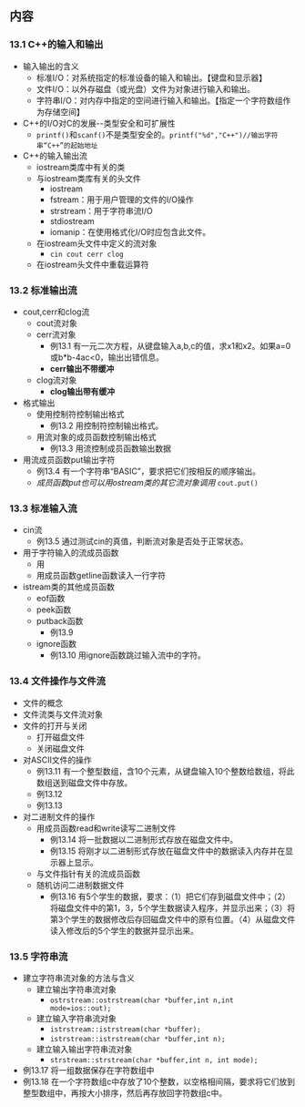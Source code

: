 ##  内容
###  13.1 C++的输入和输出
+ 输入输出的含义
    + 标准I/O：对系统指定的标准设备的输入和输出。【键盘和显示器】
    + 文件I/O：以外存磁盘（或光盘）文件为对象进行输入和输出。
    + 字符串I/O：对内存中指定的空间进行输入和输出。【指定一个字符数组作为存储空间】
+ C++的I/O对C的发展--类型安全和可扩展性
    + `printf()`和`scanf()`不是类型安全的。`printf("%d","C++")//输出字符串“C++”的起始地址`
+ C++的输入输出流
    + iostream类库中有关的类
    + 与iostream类库有关的头文件
        + iostream
        + fstream：用于用户管理的文件的I/O操作
        + strstream：用于字符串流I/O
        + stdiostream
        + iomanip：在使用格式化I/O时应包含此文件。
    + 在iostream头文件中定义的流对象
        + `cin cout cerr clog`
    + 在iostream头文件中重载运算符

###  13.2 标准输出流
+ cout,cerr和clog流
    + cout流对象
    + cerr流对象
        + 例13.1 有一元二次方程，从键盘输入a,b,c的值，求x1和x2。如果a=0或b*b-4ac<0，输出出错信息。
        + **cerr输出不带缓冲**
    + clog流对象
        + **clog输出带有缓冲**
+ 格式输出
    + 使用控制符控制输出格式
        + 例13.2 用控制符控制输出格式。
    + 用流对象的成员函数控制输出格式
        + 例13.3 用流控制成员函数输出数据
+ 用流成员函数put输出字符
    + 例13.4 有一个字符串“BASIC”，要求把它们按相反的顺序输出。
    + *成员函数put也可以用ostream类的其它流对象调用* `cout.put()`

###  13.3 标准输入流
+ cin流
    + 例13.5 通过测试cin的真值，判断流对象是否处于正常状态。
+ 用于字符输入的流成员函数
    + 用
    + 用成员函数getline函数读入一行字符
+ istream类的其他成员函数
    + eof函数
    + peek函数
    + putback函数
        + 例13.9
    + ignore函数
        + 例13.10 用ignore函数跳过输入流中的字符。

###  13.4 文件操作与文件流
+ 文件的概念
+ 文件流类与文件流对象
+ 文件的打开与关闭
    + 打开磁盘文件
    + 关闭磁盘文件
+ 对ASCII文件的操作
    + 例13.11 有一个整型数组，含10个元素，从键盘输入10个整数给数组，将此数组送到磁盘文件中存放。
    + 例13.12
    + 例13.13 
+ 对二进制文件的操作
    + 用成员函数read和write读写二进制文件
        + 例13.14 将一批数据以二进制形式存放在磁盘文件中。
        + 例13.15 将刚才以二进制形式存放在磁盘文件中的数据读入内存并在显示器上显示。
    + 与文件指针有关的流成员函数
    + 随机访问二进制数据文件
        + 例13.16 有5个学生的数据，要求：（1）把它们存到磁盘文件中；（2）将磁盘文件中的第1，3，5个学生数据读入程序，并显示出来；（3）将第3个学生的数据修改后存回磁盘文件中的原有位置。（4）从磁盘文件读入修改后的5个学生的数据并显示出来。

###  13.5 字符串流
+ 建立字符串流对象的方法与含义
    + 建立输出字符串流对象
        + `ostrstream::ostrstream(char *buffer,int n,int mode=ios::out);`
    + 建立输入字符串流对象
        + `istrstream::istrstream(char *buffer);`
        + `istrstream::istrstream(char *buffer,int n);`
    + 建立输入输出字符串流对象
        + `strstream::strstream(char *buffer,int n, int mode);`
+ 例13.17 将一组数据保存在字符数组中
+ 例13.18 在一个字符数组c中存放了10个整数，以空格相间隔，要求将它们放到整型数组中，再按大小排序，然后再存放回字符数组c中。     